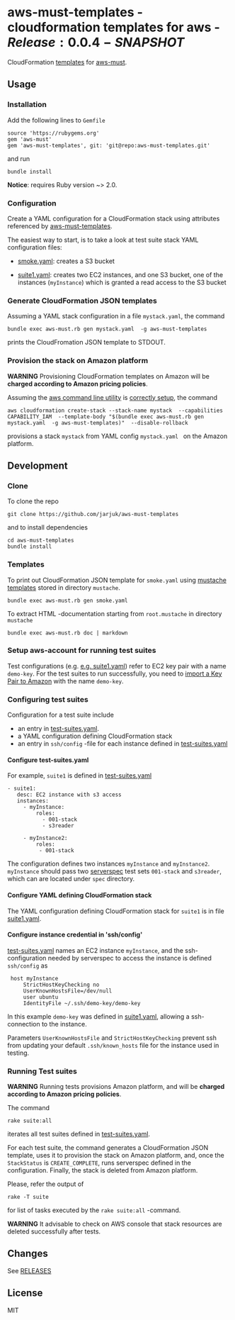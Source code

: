 # aws-must-templates - cloudformation templates for aws - $Release:0.0.4-SNAPSHOT$

CloudFormation
[templates](https://rawgit.com/jarjuk/aws-must-templates/master/generated-docs/aws-must-templates.html)
for [aws-must](https://github.com/jarjuk/aws-must).

## Usage

### Installation

Add the following lines to `Gemfile`

    source 'https://rubygems.org'
	gem 'aws-must'
	gem 'aws-must-templates', git: 'git@repo:aws-must-templates.git'
	
and run

	bundle install
	
**Notice**: requires Ruby version ~> 2.0.

### Configuration

Create a YAML configuration for a CloudFormation stack using
attributes referenced by
[aws-must-templates](https://rawgit.com/jarjuk/aws-must-templates/master/generated-docs/aws-must-templates.html).

The easiest way to start, is to take a look at test suite stack YAML configuration files:

* [smoke.yaml](smoke.yaml): creates a S3 bucket

* [suite1.yaml](suite1.yaml): creates two EC2 instances, and one S3
  bucket, one of the instances (`myInstance`) which is granted a read
  access to the S3 bucket

### Generate CloudFormation JSON templates

Assuming a YAML stack configuration in a file `mystack.yaml`, the
command

	bundle exec	aws-must.rb gen mystack.yaml  -g aws-must-templates 
	
prints the CloudFromation JSON template to STDOUT.

### Provision the stack on Amazon platform

**WARNING** Provisioning CloudFormation templates on Amazon will be
**charged according to Amazon pricing policies**.

Assuming the [aws command line utility](https://aws.amazon.com/cli) is
[correctly setup](http://docs.aws.amazon.com/cli/latest/userguide/cli-chap-getting-set-up.html),
the command

	aws cloudformation create-stack --stack-name mystack  --capabilities CAPABILITY_IAM  --template-body "$(bundle exec	aws-must.rb gen mystack.yaml  -g aws-must-templates)"  --disable-rollback

provisions a stack `mystack` from YAML config `mystack.yaml ` on the
Amazon platform.

## Development

### Clone

To clone the repo

	git clone https://github.com/jarjuk/aws-must-templates
	
and to install dependencies

	cd aws-must-templates
	bundle install

### Templates

To print out CloudFormation JSON template for `smoke.yaml` using
[mustache templates](https://mustache.github.io/mustache.5.html)
stored in directory `mustache`.

	bundle exec aws-must.rb gen smoke.yaml

To extract HTML -documentation starting from `root.mustache` in
directory `mustache`


	bundle exec aws-must.rb doc | markdown


### Setup aws-account for running test suites

Test configurations (e.g. [e.g. suite1.yaml](suite1.yaml)) refer to
EC2 key pair with a name `demo-key`. For the test suites to run
successfully, you need to
[import a Key Pair to Amazon](http://docs.aws.amazon.com/AWSEC2/latest/UserGuide/ec2-key-pairs.html#how-to-generate-your-own-key-and-import-it-to-aws)
with the name `demo-key`.

### Configuring test suites

Configuration for a test suite include

* an entry in [test-suites.yaml](test-suites.yaml).
* a YAML configuration defining CloudFormation stack
* an entry in `ssh/config` -file for each instance defined in
  [test-suites.yaml](test-suites.yaml)


#### Configure test-suites.yaml

For example, `suite1` is defined in [test-suites.yaml](test-suites.yaml)

    - suite1:
       desc: EC2 instance with s3 access
       instances:
         - myInstance:
             roles:
               - 001-stack
               - s3reader
    
         - myInstance2:
             roles:
              - 001-stack


The configuration defines two instances `myInstance` and
`myInstance2`.  `myInstance` should pass two
[serverspec](http://serverspec.org/) test sets `001-stack` and
`s3reader`, which can are located under `spec` directory.



#### Configure YAML defining CloudFormation stack

The YAML configuration defining CloudFormation stack for `suite1` is
in file [suite1.yaml](suite1.yaml).


#### Configure instance credential in 'ssh/config'

[test-suites.yaml](test-suites.yaml) names an EC2 instance
`myInstance`, and the ssh-configuration needed by serverspec to access
the instance is defined `ssh/config` as
 
     host myInstance
         StrictHostKeyChecking no
         UserKnownHostsFile=/dev/null
         user ubuntu
         IdentityFile ~/.ssh/demo-key/demo-key


In this example `demo-key` was defined in [suite1.yaml](suite1.yaml),
allowing a ssh-connection to the instance.

Parameters `UserKnownHostsFile` and `StrictHostKeyChecking` prevent
ssh from updating your default `.ssh/known_hosts` file for the
instance used in testing.


### Running Test suites

**WARNING** Running tests provisions Amazon platform, and will be
**charged according to Amazon pricing policies**.

The command

	rake suite:all

iterates all test suites defined in
[test-suites.yaml](test-suites.yaml).

For each test suite, the command generates a CloudFormation JSON
template, uses it to provision the stack on Amazon platform, and, once
the `StackStatus` is `CREATE_COMPLETE`, runs serverspec defined in the
configuration. Finally, the stack is deleted from Amazon platform.

Please, refer the output of

	rake -T suite 
	
for list of tasks executed by the `rake suite:all` -command.

**WARNING** It advisable to check on AWS console that stack resources
  are deleted successfully after tests.


## Changes

See [RELEASES](RELEASES.md)


## License 

MIT



